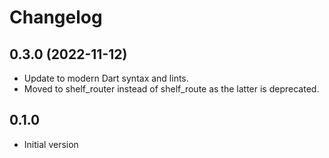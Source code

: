 # Changelog

## 0.3.0 (2022-11-12)

- Update to modern Dart syntax and lints.
- Moved to shelf_router instead of shelf_route as the latter is deprecated.

## 0.1.0

- Initial version
